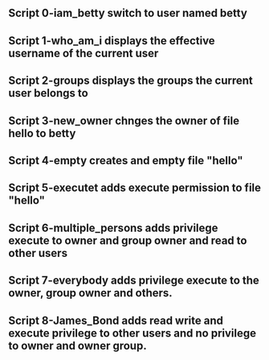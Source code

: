 ## Script 0-iam_betty switch to user named betty

## Script 1-who_am_i displays the effective username of the current user

## Script 2-groups displays the groups the current user belongs to

## Script 3-new_owner chnges the owner of file hello to betty

## Script 4-empty creates and empty file "hello"

## Script 5-executet adds execute permission to file "hello"

## Script 6-multiple_persons adds privilege execute to owner and group owner and read to other users

## Script 7-everybody adds privilege execute to the owner, group owner and others.

## Script 8-James_Bond adds read write and execute privilege to other users and no privilege to owner and owner group.

